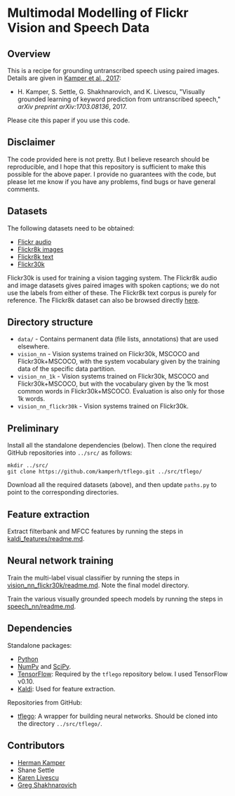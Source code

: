 Multimodal Modelling of Flickr Vision and Speech Data
=====================================================

Overview
--------
This is a recipe for grounding untranscribed speech using paired images.
Details are given in [Kamper et al., 2017](https://arxiv.org/abs/1703.08136):

- H. Kamper, S. Settle, G. Shakhnarovich, and K. Livescu, "Visually grounded
  learning of keyword prediction from untranscribed speech," *arXiv preprint
  arXiv:1703.08136*, 2017.

Please cite this paper if you use this code.


Disclaimer
----------
The code provided here is not pretty. But I believe research should be
reproducible, and I hope that this repository is sufficient to make this
possible for the above paper. I provide no guarantees with the code, but please
let me know if you have any problems, find bugs or have general comments.


Datasets
--------
The following datasets need to be obtained:

- [Flickr audio](https://groups.csail.mit.edu/sls/downloads/flickraudio/)
- [Flickr8k images](http://nlp.cs.illinois.edu/HockenmaierGroup/Framing_Image_Description/Flickr8k_Dataset.zip)
- [Flickr8k text](http://nlp.cs.illinois.edu/HockenmaierGroup/Framing_Image_Description/Flickr8k_Dataset.zip)
- [Flickr30k](http://shannon.cs.illinois.edu/DenotationGraph/)

Flickr30k is used for training a vision tagging system. The Flickr8k audio and
image datasets gives paired images with spoken captions; we do not use the
labels from either of these. The Flickr8k text corpus is purely for reference.
The Flickr8k dataset can also be browsed directly
[here](http://nlp.cs.illinois.edu/HockenmaierGroup/8k-pictures.html).


Directory structure
-------------------
- `data/` - Contains permanent data (file lists, annotations) that are used
  elsewhere.
- `vision_nn` - Vision systems trained on Flickr30k, MSCOCO and
  Flickr30k+MSCOCO, with the system vocabulary given by the training data of
  the specific data partition.
- `vision_nn_1k` - Vision systems trained on Flickr30k, MSCOCO and
  Flickr30k+MSCOCO, but with the vocabulary given by the 1k most common words
  in Flickr30k+MSCOCO. Evaluation is also only for those 1k words.
- `vision_nn_flickr30k` - Vision systems trained on Flickr30k.


Preliminary
-----------
Install all the standalone dependencies (below). Then clone the required GitHub
repositories into `../src/` as follows:

    mkdir ../src/
    git clone https://github.com/kamperh/tflego.git ../src/tflego/

Download all the required datasets (above), and then update `paths.py` to point
to the corresponding directories.


Feature extraction
------------------
Extract filterbank and MFCC features by running the steps in
[kaldi_features/readme.md](kaldi_features/readme.md).


Neural network training
-----------------------
Train the multi-label visual classifier by running the steps in
[vision_nn_flickr30k/readme.md](vision_nn_flickr30k/readme.md). Note the final
model directory.

Train the various visually grounded speech models by running the steps in
[speech_nn/readme.md](speech_nn/readme.md).


Dependencies
------------

Standalone packages:

- [Python](https://www.python.org/)
- [NumPy](http://www.numpy.org/) and [SciPy](http://www.scipy.org/).
- [TensorFlow](https://www.tensorflow.org/): Required by the `tflego`
  repository below. I used TensorFlow v0.10.
- [Kaldi](http://kaldi-asr.org/): Used for feature extraction.

Repositories from GitHub:

- [tflego](https://github.com/kamperh/tflego): A wrapper for building neural
  networks. Should be cloned into the directory `../src/tflego/`.


Contributors
------------
- [Herman Kamper](http://www.kamperh.com/)
- Shane Settle
- [Karen Livescu](http://ttic.uchicago.edu/~klivescu/)
- [Greg Shakhnarovich](http://ttic.uchicago.edu/~gregory/)
